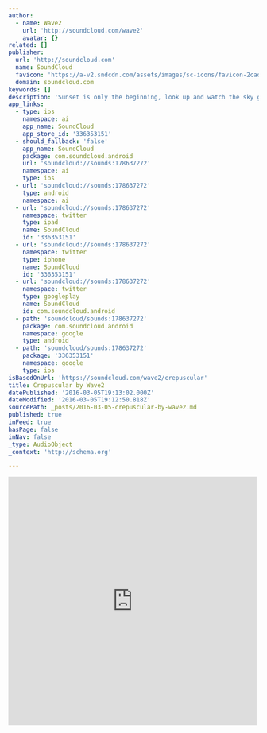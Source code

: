 ```yaml
---
author:
  - name: Wave2
    url: 'http://soundcloud.com/wave2'
    avatar: {}
related: []
publisher:
  url: 'http://soundcloud.com'
  name: SoundCloud
  favicon: 'https://a-v2.sndcdn.com/assets/images/sc-icons/favicon-2cadd14b.ico'
  domain: soundcloud.com
keywords: []
description: 'Sunset is only the beginning, look up and watch the sky give birth to the stars....'
app_links:
  - type: ios
    namespace: ai
    app_name: SoundCloud
    app_store_id: '336353151'
  - should_fallback: 'false'
    app_name: SoundCloud
    package: com.soundcloud.android
    url: 'soundcloud://sounds:178637272'
    namespace: ai
    type: ios
  - url: 'soundcloud://sounds:178637272'
    type: android
    namespace: ai
  - url: 'soundcloud://sounds:178637272'
    namespace: twitter
    type: ipad
    name: SoundCloud
    id: '336353151'
  - url: 'soundcloud://sounds:178637272'
    namespace: twitter
    type: iphone
    name: SoundCloud
    id: '336353151'
  - url: 'soundcloud://sounds:178637272'
    namespace: twitter
    type: googleplay
    name: SoundCloud
    id: com.soundcloud.android
  - path: 'soundcloud/sounds:178637272'
    package: com.soundcloud.android
    namespace: google
    type: android
  - path: 'soundcloud/sounds:178637272'
    package: '336353151'
    namespace: google
    type: ios
isBasedOnUrl: 'https://soundcloud.com/wave2/crepuscular'
title: Crepuscular by Wave2
datePublished: '2016-03-05T19:13:02.000Z'
dateModified: '2016-03-05T19:12:50.818Z'
sourcePath: _posts/2016-03-05-crepuscular-by-wave2.md
published: true
inFeed: true
hasPage: false
inNav: false
_type: AudioObject
_context: 'http://schema.org'

---
```

<iframe src="https://cdn.embedly.com/widgets/media.html?src=https%3A%2F%2Fw.soundcloud.com%2Fplayer%2F%3Fvisual%3Dtrue%26url%3Dhttp%253A%252F%252Fapi.soundcloud.com%252Ftracks%252F178637272%26show_artwork%3Dtrue&amp;url=https%3A%2F%2Fsoundcloud.com%2Fwave2%2Fcrepuscular&amp;image=http%3A%2F%2Fi1.sndcdn.com%2Fartworks-000098308908-gpwckb-t500x500.jpg&amp;key=b7d04c9b404c499eba89ee7072e1c4f7&amp;type=text%2Fhtml&amp;schema=soundcloud" width="500" height="500" scrolling="no" frameborder="0" allowfullscreen="allowfullscreen" style=""></iframe>